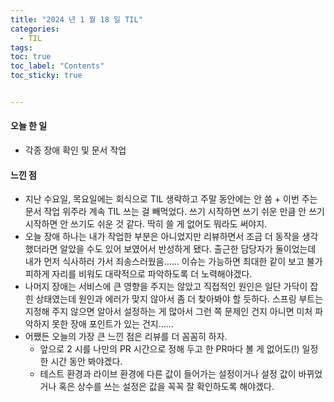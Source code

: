 ```yaml
---
title: "2024 년 1 월 18 일 TIL"
categories:
  - TIL
tags:
toc: true
toc_label: "Contents"
toc_sticky: true


---
```


#### 오늘 한 일

* 각종 장애 확인 및 문서 작업



#### 느낀 점

* 지난 수요일, 목요일에는 회식으로 TIL 생략하고 주말 동안에는 안 씀 + 이번 주는 문서 작업 위주라 계속 TIL 쓰는 걸 빼먹었다. 쓰기 시작하면 쓰기 쉬운 만큼 안 쓰기 시작하면 안 쓰기도 쉬운 것 같다. 딱히 쓸 게 없어도 뭐라도 써야지.
* 오늘 장애 하나는 내가 작업한 부분은 아니었지만 리뷰하면서 조금 더 동작을 생각했더라면 알았을 수도 있어 보였어서 반성하게 됐다. 출근한 담당자가 둘이었는데 내가 먼저 식사하러 가서 죄송스러웠음...... 이슈는 가능하면 최대한 같이 보고 불가피하게 자리를 비워도 대략적으로 파악하도록 더 노력해야겠다.
* 나머지 장애는 서비스에 큰 영향을 주지는 않았고 직접적인 원인은 일단 가닥이 잡힌 상태였는데 원인과 에러가 맞지 않아서 좀 더 찾아봐야 할 듯하다. 스프링 부트는 지정해 주지 않으면 알아서 설정하는 게 많아서 그런 쪽 문제인 건지 아니면 미처 파악하지 못한 장애 포인트가 있는 건지......
* 어쨌든 오늘의 가장 큰 느낀 점은 리뷰를 더 꼼꼼히 하자.
  * 앞으로 2 시를 나만의 PR 시간으로 정해 두고 한 PR마다 볼 게 없어도(!) 일정한 시간 동안 봐야겠다.
  * 테스트 환경과 라이브 환경에 다른 값이 들어가는 설정이거나 설정 값이 바뀌었거나 혹은 상수를 쓰는 설정은 값을 꼭꼭 잘 확인하도록 해야겠다.